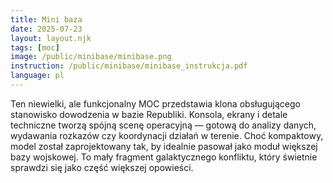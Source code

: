 ```yaml
---
title: Mini baza
date: 2025-07-23
layout: layout.njk
tags: [moc]
image: /public/minibase/minibase.png
instruction: /public/minibase/minibase_instrukcja.pdf
language: pl
---
```

Ten niewielki, ale funkcjonalny MOC przedstawia klona obsługującego stanowisko dowodzenia w bazie Republiki. Konsola, ekrany i detale techniczne tworzą spójną scenę operacyjną — gotową do analizy danych, wydawania rozkazów czy koordynacji działań w terenie. Choć kompaktowy, model został zaprojektowany tak, by idealnie pasował jako moduł większej bazy wojskowej. To mały fragment galaktycznego konfliktu, który świetnie sprawdzi się jako część większej opowieści.